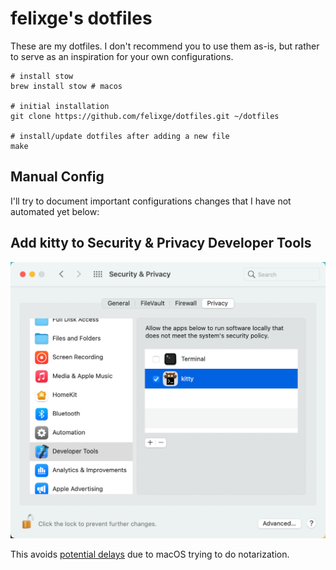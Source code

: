 # felixge's dotfiles

These are my dotfiles. I don't recommend you to use them as-is, but rather to serve as an inspiration for your own configurations.

```
# install stow
brew install stow # macos

# initial installation
git clone https://github.com/felixge/dotfiles.git ~/dotfiles

# install/update dotfiles after adding a new file
make
```

## Manual Config

I'll try to document important configurations changes that I have not automated yet below:

## Add kitty to Security & Privacy Developer Tools

![](./kitty-dev-tools.png)

This avoids [potential delays](https://sigpipe.macromates.com/2020/macos-catalina-slow-by-design/) due to macOS trying to do notarization.
